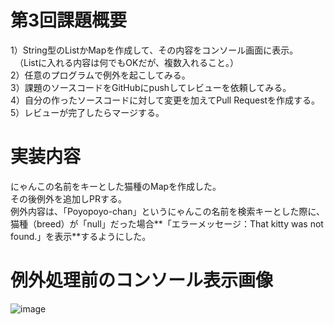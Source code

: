 # 第3回課題概要
1）String型のListかMapを作成して、その内容をコンソール画面に表示。  
　（Listに入れる内容は何でもOKだが、複数入れること。）  
2）任意のプログラムで例外を起こしてみる。  
3）課題のソースコードをGitHubにpushしてレビューを依頼してみる。  
4）自分の作ったソースコードに対して変更を加えてPull Requestを作成する。  
5）レビューが完了したらマージする。

# 実装内容
にゃんこの名前をキーとした猫種のMapを作成した。  
その後例外を追加しPRする。  
例外内容は、「Poyopoyo-chan」というにゃんこの名前を検索キーとした際に、　　
猫種（breed）が「null」だった場合**「エラーメッセージ：That kitty was not found.」を表示**するようにした。

# 例外処理前のコンソール表示画像
![image](https://github.com/Ema-Sakai/re-Assignment-3/assets/166620990/f706b4d2-bcef-4374-8610-266502a08ff9)
